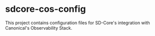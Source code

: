 # sdcore-cos-config

This project contains configuration files for SD-Core's integration with Canonical's Observability Stack.
